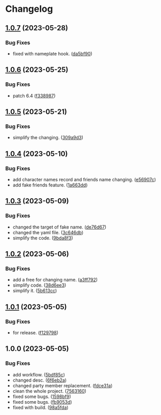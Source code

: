 # Changelog

## [1.0.7](https://github.com/ArchiDog1998/FakeName/compare/v1.0.6...v1.0.7) (2023-05-28)


### Bug Fixes

* fixed with nameplate hook. ([da5bf90](https://github.com/ArchiDog1998/FakeName/commit/da5bf9055b3e341d294b359ff1fd9b14e1477c8a))

## [1.0.6](https://github.com/ArchiDog1998/FakeName/compare/v1.0.5...v1.0.6) (2023-05-25)


### Bug Fixes

* patch 6.4 ([f338987](https://github.com/ArchiDog1998/FakeName/commit/f33898737fd51738f0354cfcb2e65d5b61f33edd))

## [1.0.5](https://github.com/ArchiDog1998/FakeName/compare/v1.0.4...v1.0.5) (2023-05-21)


### Bug Fixes

* simplify the changing. ([309a9d3](https://github.com/ArchiDog1998/FakeName/commit/309a9d3de7c2d551a6d8fe4c5392d1adace2f101))

## [1.0.4](https://github.com/ArchiDog1998/FakeName/compare/v1.0.3...v1.0.4) (2023-05-10)


### Bug Fixes

* add character names record and friends name changing. ([e56907c](https://github.com/ArchiDog1998/FakeName/commit/e56907c2734e062b8a2720fc39210234e9b6fbc1))
* add fake friends feature. ([1a663dd](https://github.com/ArchiDog1998/FakeName/commit/1a663dd07acd4e21900d6218a15d1d33c1283acf))

## [1.0.3](https://github.com/ArchiDog1998/FakeName/compare/v1.0.2...v1.0.3) (2023-05-09)


### Bug Fixes

* changed the target of fake name. ([de76d67](https://github.com/ArchiDog1998/FakeName/commit/de76d6708118b1600162e687c128643576f03a7a))
* changed the yaml file. ([3c646db](https://github.com/ArchiDog1998/FakeName/commit/3c646dbcc06e1771f4c94165846d30f512ba3561))
* simplify the code. ([9bda8f3](https://github.com/ArchiDog1998/FakeName/commit/9bda8f3b276d60662e4bfe87cf38e6b11b838e01))

## [1.0.2](https://github.com/ArchiDog1998/FakeName/compare/v1.0.1...v1.0.2) (2023-05-06)


### Bug Fixes

* add a free for changing name. ([a3ff792](https://github.com/ArchiDog1998/FakeName/commit/a3ff792e12eed43636fb686af47898220566411d))
* simplify code. ([38d6ee3](https://github.com/ArchiDog1998/FakeName/commit/38d6ee35c91914b4dccbf6992c26e9010bfeeb25))
* simplify it. ([5b613cc](https://github.com/ArchiDog1998/FakeName/commit/5b613ccb10010306e579ca995ae8efcb63af2b6e))

## [1.0.1](https://github.com/ArchiDog1998/FakeName/compare/v1.0.0...v1.0.1) (2023-05-05)


### Bug Fixes

* for release. ([f129798](https://github.com/ArchiDog1998/FakeName/commit/f1297987a98f421d46b8efb60f0aee6991b03eb1))

## 1.0.0 (2023-05-05)


### Bug Fixes

* add workflow. ([5bdf85c](https://github.com/ArchiDog1998/FakeName/commit/5bdf85cc93b0b3ba4334dd2c113cb5efe200ed24))
* changed desc. ([6f6eb2a](https://github.com/ArchiDog1998/FakeName/commit/6f6eb2a363579e8b5da37438762f48be6b5bf0f0))
* changed party member replacement. ([fdce31a](https://github.com/ArchiDog1998/FakeName/commit/fdce31a19c6a94e7767347c29b039e9c4f77ed16))
* clean the whole project. ([7563160](https://github.com/ArchiDog1998/FakeName/commit/7563160498665dddc99584f02b0a2116fc7e3722))
* fixed some bugs. ([1598bf9](https://github.com/ArchiDog1998/FakeName/commit/1598bf9b728e331d594a0b5d081b292e3aa5ffae))
* fixed some bugs. ([fb9053d](https://github.com/ArchiDog1998/FakeName/commit/fb9053d7d006cba9aee9c1e675ccbf77a3f3c116))
* fixed with build. ([98a5fda](https://github.com/ArchiDog1998/FakeName/commit/98a5fdadcf77c41d0afbadfeb15af89afaece51d))
